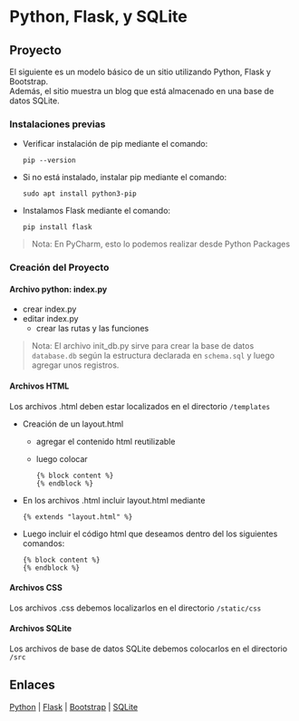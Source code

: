 # Python, Flask, y SQLite

## Proyecto

El siguiente es un modelo básico de un sitio utilizando Python, Flask y Bootstrap.<br>
Además, el sitio muestra un blog que está almacenado en una base de datos SQLite. 

### Instalaciones previas

- Verificar instalación de pip mediante el comando:

      pip --version

- Si no está instalado, instalar pip mediante el comando:

      sudo apt install python3-pip

- Instalamos Flask mediante el comando: 

      pip install flask

> Nota: En PyCharm, esto lo podemos realizar desde Python Packages

### Creación del Proyecto

#### Archivo python: index.py

- crear index.py
- editar index.py
  - crear las rutas y las funciones

> Nota: El archivo init_db.py sirve para crear la base de datos `database.db` según la estructura declarada en `schema.sql` y luego agregar unos registros. 

#### Archivos HTML

Los archivos .html deben estar localizados en el directorio `/templates`

- Creación de un layout.html
  - agregar el contenido html reutilizable
  - luego colocar

        {% block content %}
        {% endblock %}

- En los archivos .html incluir layout.html mediante

      {% extends "layout.html" %}

- Luego incluir el código html que deseamos dentro del los siguientes comandos:

      {% block content %} 
      {% endblock %}

#### Archivos CSS

Los archivos .css debemos localizarlos en el directorio `/static/css`

#### Archivos SQLite

Los archivos de base de datos SQLite debemos colocarlos en el directorio `/src`

## Enlaces
[Python](https://python.org) | 
[Flask](https://flask.palletsprojects.com/) | 
[Bootstrap](https://getbootstrap.com/docs/) | 
[SQLite](https://www.sqlite.org/)